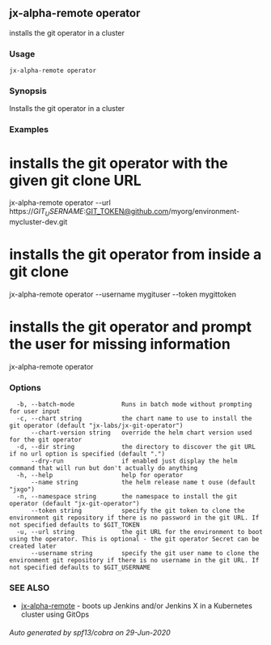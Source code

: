 ## jx-alpha-remote operator

installs the git operator in a cluster

### Usage

```
jx-alpha-remote operator
```

### Synopsis

Installs the git operator in a cluster

### Examples

  # installs the git operator with the given git clone URL
  jx-alpha-remote operator --url https://$GIT_USERNAME:$GIT_TOKEN@github.com/myorg/environment-mycluster-dev.git
  
  # installs the git operator from inside a git clone
  jx-alpha-remote operator --username mygituser --token mygittoken
  
  # installs the git operator and prompt the user for missing information
  jx-alpha-remote operator

### Options

```
  -b, --batch-mode             Runs in batch mode without prompting for user input
  -c, --chart string           the chart name to use to install the git operator (default "jx-labs/jx-git-operator")
      --chart-version string   override the helm chart version used for the git operator
  -d, --dir string             the directory to discover the git URL if no url option is specified (default ".")
      --dry-run                if enabled just display the helm command that will run but don't actually do anything
  -h, --help                   help for operator
      --name string            the helm release name t ouse (default "jxgo")
  -n, --namespace string       the namespace to install the git operator (default "jx-git-operator")
      --token string           specify the git token to clone the environment git repository if there is no password in the git URL. If not specified defaults to $GIT_TOKEN
  -u, --url string             the git URL for the environment to boot using the operator. This is optional - the git operator Secret can be created later
      --username string        specify the git user name to clone the environment git repository if there is no username in the git URL. If not specified defaults to $GIT_USERNAME
```

### SEE ALSO

* [jx-alpha-remote](jx-alpha-remote.md)	 - boots up Jenkins and/or Jenkins X in a Kubernetes cluster using GitOps

###### Auto generated by spf13/cobra on 29-Jun-2020
